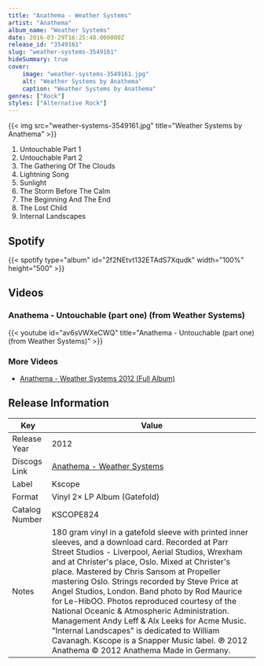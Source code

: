 ```yaml
---
title: "Anathema - Weather Systems"
artist: "Anathema"
album_name: "Weather Systems"
date: 2016-03-29T16:25:48.000000Z
release_id: "3549161"
slug: "weather-systems-3549161"
hideSummary: true
cover:
    image: "weather-systems-3549161.jpg"
    alt: "Weather Systems by Anathema"
    caption: "Weather Systems by Anathema"
genres: ["Rock"]
styles: ["Alternative Rock"]
---
```


{{< img src="weather-systems-3549161.jpg" title="Weather Systems by Anathema" >}}

<!-- section break -->

1. Untouchable Part 1
2. Untouchable Part 2
3. The Gathering Of The Clouds
4. Lightning Song
5. Sunlight
6. The Storm Before The Calm
7. The Beginning And The End
8. The Lost Child
9. Internal Landscapes

<!-- section break -->


## Spotify
{{< spotify type="album" id="2f2NEtvt132ETAdS7Xqudk" width="100%" height="500" >}}



## Videos
### Anathema - Untouchable (part one) (from Weather Systems)
{{< youtube id="av6sVWXeCWQ" title="Anathema - Untouchable (part one) (from Weather Systems)" >}}<br>

### More Videos

- [Anathema - Weather Systems 2012 (Full Album)](https://www.youtube.com/watch?v=H7EZkJkZYGU)


## Release Information
|  Key           | Value                                                |
| ---------------| ---------------------------------------------------- |
| Release Year   | 2012                                   |
| Discogs Link   | [Anathema - Weather Systems](https://www.discogs.com/release/3549161-Anathema-Weather-Systems) |
| Label          | Kscope |
| Format         | Vinyl 2× LP Album (Gatefold) |
| Catalog Number | KSCOPE824 |
| Notes | 180 gram vinyl in a gatefold sleeve with printed inner sleeves, and a download card.  Recorded at Parr Street Studios - Liverpool, Aerial Studios, Wrexham and at Christer's place, Oslo. Mixed at Christer's place. Mastered by Chris Sansom at Propeller mastering Oslo. Strings recorded by Steve Price at Angel Studios, London. Band photo by Rod Maurice for Le-HibOO. Photos reproduced courtesy of the National Oceanic & Atmospheric Administration. Management Andy Leff & Alx Leeks for Acme Music.  "Internal Landscapes" is dedicated to William Cavanagh.  Kscope is a Snapper Music label. ℗ 2012 Anathema © 2012 Anathema Made in Germany.  |